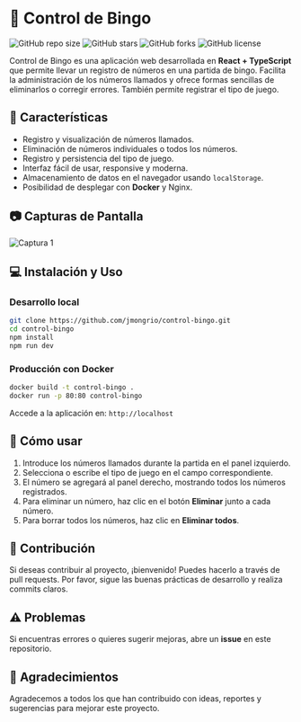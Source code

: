 # 🎱 Control de Bingo

![GitHub repo size](https://img.shields.io/github/repo-size/jmongrio/control-bingo)
![GitHub stars](https://img.shields.io/github/stars/jmongrio/control-bingo)
![GitHub forks](https://img.shields.io/github/forks/jmongrio/control-bingo)
![GitHub license](https://img.shields.io/github/license/jmongrio/control-bingo)

Control de Bingo es una aplicación web desarrollada en **React + TypeScript** que permite llevar un registro de números en una partida de bingo. Facilita la administración de los números llamados y ofrece formas sencillas de eliminarlos o corregir errores. También permite registrar el tipo de juego.

## 🚀 Características

* Registro y visualización de números llamados.
* Eliminación de números individuales o todos los números.
* Registro y persistencia del tipo de juego.
* Interfaz fácil de usar, responsive y moderna.
* Almacenamiento de datos en el navegador usando `localStorage`.
* Posibilidad de desplegar con **Docker** y Nginx.

## 📷 Capturas de Pantalla

![Captura 1](https://github.com/user-attachments/assets/21f9ba8e-f292-4bd9-b943-ecdf1a3d5d0a)

## 💻 Instalación y Uso

### Desarrollo local

```bash
git clone https://github.com/jmongrio/control-bingo.git
cd control-bingo
npm install
npm run dev
```

### Producción con Docker

```bash
docker build -t control-bingo .
docker run -p 80:80 control-bingo
```

Accede a la aplicación en: `http://localhost`

## 📝 Cómo usar

1. Introduce los números llamados durante la partida en el panel izquierdo.
2. Selecciona o escribe el tipo de juego en el campo correspondiente.
3. El número se agregará al panel derecho, mostrando todos los números registrados.
4. Para eliminar un número, haz clic en el botón **Eliminar** junto a cada número.
5. Para borrar todos los números, haz clic en **Eliminar todos**.

## 🤝 Contribución

Si deseas contribuir al proyecto, ¡bienvenido! Puedes hacerlo a través de pull requests. Por favor, sigue las buenas prácticas de desarrollo y realiza commits claros.

## ⚠️ Problemas

Si encuentras errores o quieres sugerir mejoras, abre un **issue** en este repositorio.

## 🙏 Agradecimientos

Agradecemos a todos los que han contribuido con ideas, reportes y sugerencias para mejorar este proyecto.
